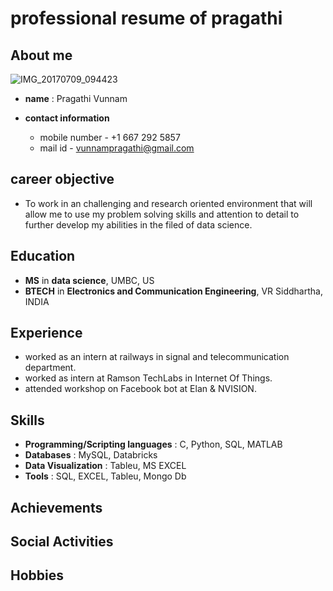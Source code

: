 # professional resume of pragathi

## About me
![IMG_20170709_094423](https://user-images.githubusercontent.com/112585191/188251638-82f9ee76-71aa-488e-a3ad-775d6ce5af29.jpg)

* **name** : Pragathi Vunnam
* **contact information** 

    * mobile number - +1 667 292 5857
    * mail id - vunnampragathi@gmail.com
    
## career objective
* To work in an challenging and research oriented environment that will allow me to use my problem solving skills and attention to detail to further develop my abilities in the filed of data science.

## Education
* **MS** in **data science**, UMBC, US
* **BTECH** in **Electronics and Communication Engineering**, VR Siddhartha, INDIA

## Experience
* worked as an intern at railways in signal and telecommunication department.
* worked as intern at Ramson TechLabs in Internet Of Things.
* attended workshop on Facebook bot at Elan & NVISION.

## Skills
* **Programming/Scripting languages** : C, Python, SQL, MATLAB
* **Databases** : MySQL, Databricks
* **Data Visualization** : Tableu, MS EXCEL
* **Tools** : SQL, EXCEL, Tableu, Mongo Db


## Achievements

## Social Activities

## Hobbies
